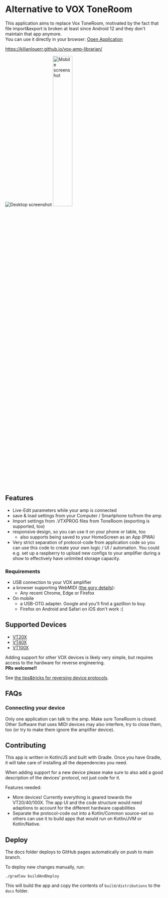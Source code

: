 # Alternative to VOX ToneRoom

This application aims to replace Vox ToneRoom, motivated by the fact that file import&export is broken at least since
Android 12 and they don't maintain that app anymore.  
You can use it directly in your browser: [Open Application](https://tmarsteel.github.io/vox-amp-librarian/)

https://kilianlouerr.github.io/vox-amp-librarian/

<img src="https://github.com/tmarsteel/vox-amp-librarian/blob/main/doc/screenshot_desktop_mixed_schemes.png?raw=true" alt="Desktop screenshot" />
<img src="https://github.com/tmarsteel/vox-amp-librarian/blob/main/doc/screenshot_mobile_mixed_schemes.png?raw=true" alt="Mobile screenshot" width="35%" />

## Features

* Live-Edit parameters while your amp is connected
* save & load settings from your Computer / Smartphone to/from the amp
* Import settings from .VTXPROG files from ToneRoom (exporting is supported, too)
* responsive design, so you can use it on your phone or table, too
  * also supports being saved to your HomeScreen as an App (PWA)
* Very strict separation of protocol-code from application code so you can use this code to
  create your own logic / UI / automation. You could e.g. set up a raspberry to upload new configs
  to your amplifier during a show to effectively have unlimited storage capacity.

### Requirements

* USB connection to your VOX amplifier
* a browser supporting WebMIDI ([the gory details](https://caniuse.com/midi)):
  * Any recent Chrome, Edge or Firefox
* On mobile
  * a USB-OTG adapter. Google and you'll find a gazillion to buy.
  * Firefox on Android and Safari on iOS don't work :( 

## Supported Devices

* [VT20X]
* [VT40X]
* [VT100X]

Adding support for other VOX devices is likely very simple, but requires access to the hardware for reverse engineering.  
**PRs welcome!!**

See [the tips&tricks for reversing device protocols](doc/add_device.md).

## FAQs

### Connecting your device

Only one application can talk to the amp. Make sure ToneRoom is closed. Other Software that uses MIDI devices
may also interfere, try to close them, too (or try to make them ignore the amplifier device).

[VT20X]: https://voxamps.com/de/produkt/vt20x/
[VT40X]: https://voxamps.com/de/produkt/vt40x/
[VT100X]: https://voxamps.com/de/?s=VT100X

## Contributing

This app is written in Kotlin/JS and built with Gradle. Once you have Gradle, it will take care of
installing all the dependencies you need.

When adding support for a new device please make sure to also add a good description of the devices'
protocol, not just code for it.

Features needed:
* More devices! Currently everything is geared towards the VT20/40/100X. The app UI and the code
  structure would need adaptions to account for the different hardware capabilities
* Separate the protocol-code out into a Kotlin/Common source-set so others can use it to build apps that
  would run on Kotlin/JVM or Kotlin/Native.

## Deploy

The docs folder deploys to GitHub pages automatically on push to main branch.

To deploy new changes manually, run:

```
./gradlew buildAndDeploy   
```

This will build the app and copy the contents of `build/distributions` to the `docs` folder.